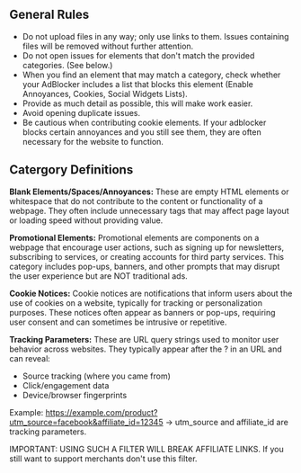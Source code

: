 ## General Rules
- Do not upload files in any way; only use links to them. Issues containing files will be removed without further attention.
- Do not open issues for elements that don't match the provided categories. (See below.)
- When you find an element that may match a category, check whether your AdBlocker includes a list that blocks this element (Enable Annoyances, Cookies, Social Widgets Lists).
- Provide as much detail as possible, this will make work easier.
- Avoid opening duplicate issues.
- Be cautious when contributing cookie elements. If your adblocker blocks certain annoyances and you still see them, they are often necessary for the website to function.

## Catergory Definitions
**Blank Elements/Spaces/Annoyances:** 
These are empty HTML elements or whitespace that do not contribute to the content or functionality of a webpage. They often include unnecessary tags that may affect page layout or loading speed without providing value.

**Promotional Elements:**
Promotional elements are components on a webpage that encourage user actions, such as signing up for newsletters, subscribing to services, or creating accounts for third party services. This category includes pop-ups, banners, and other prompts that may disrupt the user experience but are NOT traditional ads.

**Cookie Notices:**
Cookie notices are notifications that inform users about the use of cookies on a website, typically for tracking or personalization purposes. These notices often appear as banners or pop-ups, requiring user consent and can sometimes be intrusive or repetitive.

**Tracking Parameters:**
These are URL query strings used to monitor user behavior across websites. They typically appear after the ? in an URL and can reveal:

- Source tracking (where you came from)
- Click/engagement data
- Device/browser fingerprints

Example:
https://example.com/product?utm_source=facebook&affiliate_id=12345
→ utm_source and affiliate_id are tracking parameters.

IMPORTANT: USING SUCH A FILTER WILL BREAK AFFILIATE LINKS. If you still want to support merchants don't use this filter.
